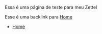 Essa é uma página de teste para meu Zettel

Esse é uma backlink para [Home](Home)




- [Home](Home)
